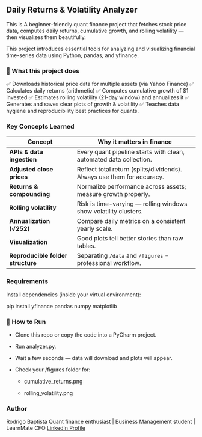 ## Daily Returns & Volatility Analyzer

This is A beginner-friendly quant finance project that fetches stock price data, computes daily returns, cumulative growth, and rolling volatility — then visualizes them beautifully. 

This project introduces essential tools for analyzing and visualizing financial time-series data using Python, pandas, and yfinance.

### 🧠 What this project does 

✅ Downloads historical price data for multiple assets (via Yahoo Finance) 
✅ Calculates daily returns (arithmetic) 
✅ Computes cumulative growth of $1 invested 
✅ Estimates rolling volatility (21-day window) and annualizes it 
✅ Generates and saves clear plots of growth & volatility 
✅ Teaches data hygiene and reproducibility best practices for quants.

### Key Concepts Learned

| Concept                           | Why it matters in finance                                              |
| --------------------------------- | ---------------------------------------------------------------------- |
| **APIs & data ingestion**         | Every quant pipeline starts with clean, automated data collection.     |
| **Adjusted close prices**         | Reflect total return (splits/dividends). Always use them for accuracy. |
| **Returns & compounding**         | Normalize performance across assets; measure growth properly.          |
| **Rolling volatility**            | Risk is time-varying — rolling windows show volatility clusters.       |
| **Annualization (√252)**          | Compare daily metrics on a consistent yearly scale.                    |
| **Visualization**                 | Good plots tell better stories than raw tables.                        |
| **Reproducible folder structure** | Separating `/data` and `/figures` = professional workflow.             |

### Requirements

Install dependencies (inside your virtual environment):

pip install yfinance pandas numpy matplotlib

### 🚀 How to Run

- Clone this repo or copy the code into a PyCharm project.

- Run analyzer.py.

- Wait a few seconds — data will download and plots will appear.

- Check your /figures folder for:

    - cumulative_returns.png

    - rolling_volatility.png

### Author

Rodrigo Baptista
Quant finance enthusiast | Business Management student | LearnMate CFO
[LinkedIn Profile](https://www.linkedin.com/in/rodrigosbaptista/)


